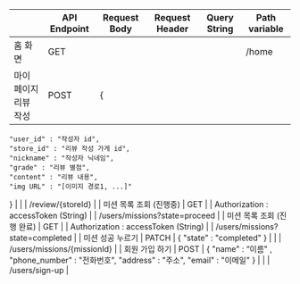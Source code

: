 |  | API Endpoint | Request Body | Request Header | Query String | Path variable |
| --- | --- | --- | --- | --- | --- |
| 홈 화면 | GET |  |  |  | /home |
| 마이 페이지 리뷰 작성 | POST | {
	"user_id" : "작성자 id",
	"store_id" : "리뷰 작성 가게 id",
	"nickname" : "작성자 닉네임",
	"grade" : "리뷰 별점",
	"content" : "리뷰 내용",
	"img URL" : "[이미지 경로1, ...]"
} |  |  | /review/{storeId} |
| 미션 목록 조회 (진행중) | GET |  | Authorization : accessToken (String) |  | /users/missions?state=proceed |
| 미션 목록 조회 (진행 완료) | GET |  | Authorization : accessToken (String) |  | /users/missions?state=completed |
| 미션 성공 누르기 | PATCH | {
	"state" : "completed"
} |  |  | /users/missions/{missionId} |
| 회원 가입 하기 | POST | {
	 "name" : “이름" ,
	 "phone_number" : "전화번호",
	 "address" : "주소",
	 "email" : "이메일"
}  |  |  | /users/sign-up |
